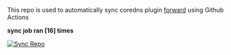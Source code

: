 This repo is used to automatically sync coredns plugin [forward](https://github.com/QZLin/forward) using Github Actions

**sync job ran [16] times**

[![Sync Repo](https://github.com/QZLin/coredns-extract/actions/workflows/sync.yaml/badge.svg)](https://github.com/QZLin/coredns-extract/actions/workflows/sync.yaml)
